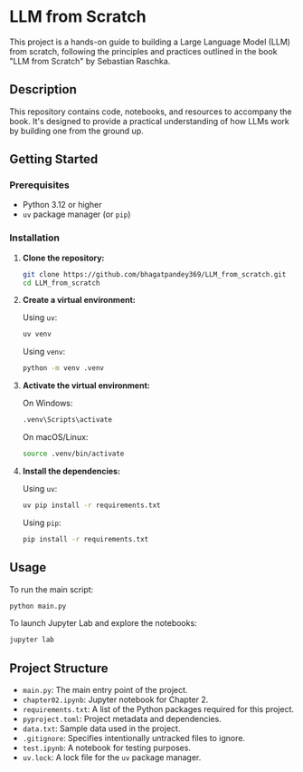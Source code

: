 # LLM from Scratch

This project is a hands-on guide to building a Large Language Model (LLM) from scratch, following the principles and practices outlined in the book "LLM from Scratch" by Sebastian Raschka.

## Description

This repository contains code, notebooks, and resources to accompany the book. It's designed to provide a practical understanding of how LLMs work by building one from the ground up.

## Getting Started

### Prerequisites

- Python 3.12 or higher
- `uv` package manager (or `pip`)

### Installation

1.  **Clone the repository:**

    ```bash
    git clone https://github.com/bhagatpandey369/LLM_from_scratch.git
    cd LLM_from_scratch
    ```

2.  **Create a virtual environment:**

    Using `uv`:

    ```bash
    uv venv
    ```

    Using `venv`:

    ```bash
    python -m venv .venv
    ```

3.  **Activate the virtual environment:**

    On Windows:

    ```bash
    .venv\Scripts\activate
    ```

    On macOS/Linux:

    ```bash
    source .venv/bin/activate
    ```

4.  **Install the dependencies:**

    Using `uv`:

    ```bash
    uv pip install -r requirements.txt
    ```

    Using `pip`:

    ```bash
    pip install -r requirements.txt
    ```

## Usage

To run the main script:

```bash
python main.py
```

To launch Jupyter Lab and explore the notebooks:

```bash
jupyter lab
```

## Project Structure

-   `main.py`: The main entry point of the project.
-   `chapter02.ipynb`: Jupyter notebook for Chapter 2.
-   `requirements.txt`: A list of the Python packages required for this project.
-   `pyproject.toml`: Project metadata and dependencies.
-   `data.txt`: Sample data used in the project.
-   `.gitignore`: Specifies intentionally untracked files to ignore.
-   `test.ipynb`: A notebook for testing purposes.
-   `uv.lock`: A lock file for the `uv` package manager.
